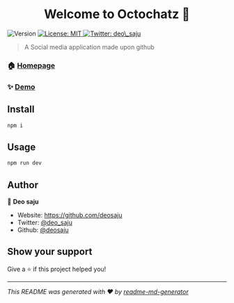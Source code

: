 <h1 align="center">Welcome to Octochatz 👋</h1>
<p>
  <img alt="Version" src="https://img.shields.io/badge/version-1.0-blue.svg?cacheSeconds=2592000" />
  <a href="#" target="_blank">
    <img alt="License: MIT" src="https://img.shields.io/badge/License-MIT-yellow.svg" />
  </a>
  <a href="https://twitter.com/deo\_saju" target="_blank">
    <img alt="Twitter: deo\_saju" src="https://img.shields.io/twitter/follow/deo\_saju.svg?style=social" />
  </a>
</p>

> A Social media application made upon github

### 🏠 [Homepage](https://octo-chatz.vercel.app/)

### ✨ [Demo](https://octo-chatz.vercel.app/)

## Install

```sh
npm i
```

## Usage

```sh
npm run dev
```

## Author

👤 **Deo saju**

* Website: https://github.com/deosaju
* Twitter: [@deo\_saju](https://twitter.com/deo\_saju)
* Github: [@deosaju](https://github.com/deosaju)

## Show your support

Give a ⭐️ if this project helped you!

***
_This README was generated with ❤️ by [readme-md-generator](https://github.com/kefranabg/readme-md-generator)_